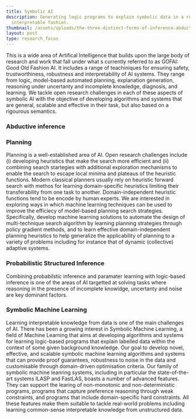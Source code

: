 ```yaml
---
title: Symbolic AI
description: Generating logic programs to explain symbolic data in a robust and
  interpretable fashion.
thumbnail: /assets/uploads/the-three-distinct-forms-of-inference-abduction-deduction-and-induction-hpc.ppm.png
layout: post
type: research_focus
---
```

This is a wide area of Artifical Intelligence that builds upon the large body of research and work that fall under what s currently referred to as GOFAI: Good Old Fashion AI. It includes a range of teachiniques for ensuring safety, trustworthiness, robustness and interpretability of AI systems. They range from logic, model-based automated planning, explanation generation, reasoning under uncertanty and incomplete knowledge, diagnosis, and learning. We tackle open research challenges in each of these aspects of symbolic AI with the objective of developing algorithms and systems that are general, scalable and effective in their task, but also based on a rigourous semantics. 

### Abductive inference



### Planning

Planning is a well-established area of AI. Open research challenges include (i) developing heuristics that make the search more efficient and (ii) combining search startegies with additional exploration mechanisms to enable the search to escape local minima and plateaus of the heuristic functions. Modern classical planners usually rely on heuristic forward search with methos for learning domain-specific heuristics limiting their transferability from one task to another. Domain-independent heuristic functions tend to be encode by human experts. We are interested in exploring ways in which machine learning techniques can be used to improve the efficiecy of model-based planning search strategies. Specifically, develop machine learning solutions to automate the design of multi-technique search algorithm by learning planning strategies through policy gradient methods, and to learn effective domain-independent planning heuristics to help generalize the applicability of planning to a variety of problems including for instance that of dynamic (collective) adaptive systems. 

### Probabilistic Structured Inference

Combining probabilstic inference and paramater learning with logic-based  inference is one of the areas of AI targetted at solving tasks where reasoning in the presence of incomplete knowldge, uncertanty and noise are key dominant factors. 

### Symbolic Machine Learning

Learning interpretable knowledge from data is one of the main challenges of AI. There has been a growing interest in Symbolic Machine Learning, a field of Machine Learning that aims at developing algorithms and systems for learning logic-based programs that explain labelled data within the context of some given background knowledge. Our goal to develop novel, effective, and scalable symbolic machine learning algorithms and systems that can provide proof guarantees, robustness to noise in the data and customisable through domain-driven optimisation criteria. Our family of symbolic machine leanring systems, including in particular the state-of-the-art systems ILASP and FastLAS, boasts a number of advanced features. They can support the learing of non-monotonic and non-deterministic programs, programs that capture preference reasoning through weak constraints, and programs that include domain-specific hard constraints. All these features make them suitable to tackle real-world problems including learning common-sense interpretable knowledge from unstructured data.